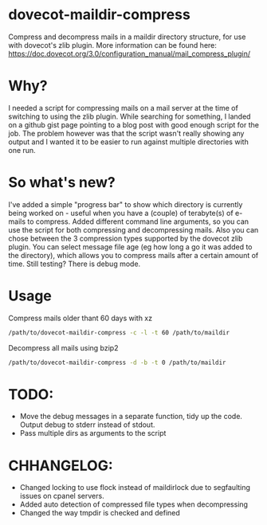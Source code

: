 # dovecot-maildir-compress
Compress and decompress mails in a maildir directory structure, for use with dovecot's zlib plugin.
More information can be found here: https://doc.dovecot.org/3.0/configuration_manual/mail_compress_plugin/

# Why?
I needed a script for compressing mails on a mail server at the time of switching to using the zlib plugin. While searching for something, I landed on a github gist page pointing to a blog post with good enough script for the job. The problem however was that the script wasn't really showing any output and I wanted it to be easier to run against multiple directories with one run.

# So what's new?
I've added a simple "progress bar" to show which directory is currently being worked on - useful when you have a (couple) of terabyte(s) of e-mails to compress. Added different command line arguments, so you can use the script for both compressing and decompressing mails. Also you can chose between the 3 compression types supported by the dovecot zlib plugin. You can select message file age (eg how long a go it was added to the directory), which allows you to compress mails after a certain amount of time.
Still testing? There is debug mode.

# Usage
Compress mails older thant 60 days with xz
```bash
/path/to/dovecot-maildir-compress -c -l -t 60 /path/to/maildir
```
Decompress all mails using bzip2
```bash
/path/to/dovecot-maildir-compress -d -b -t 0 /path/to/maildir
```

# TODO:
- Move the debug messages in a separate function, tidy up the code. Output debug to stderr instead of stdout.
- Pass multiple dirs as arguments to the script

# CHHANGELOG:
- Changed locking to use flock instead of maildirlock due to segfaulting issues on cpanel servers.
- Added auto detection of compressed file types when decompressing
- Changed the way tmpdir is checked and defined 
